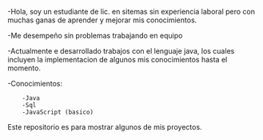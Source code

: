 -Hola, soy un estudiante de lic. en sitemas sin experiencia laboral 
pero con muchas ganas de aprender y mejorar mis conocimientos.

-Me desempeño sin problemas trabajando en equipo

-Actualmente e desarrollado trabajos con el lenguaje java, los cuales 
incluyen la implementacion de algunos mis conocimientos hasta el momento.

-Conocimientos:

        -Java
        -Sql
        -JavaScript (basico)

Este repositorio es para mostrar algunos de mis proyectos.
